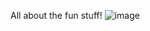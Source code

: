 All about the fun stuff!
![image](https://github.com/user-attachments/assets/1067be5a-6dce-4b9e-a4e4-409d834bb26a)



